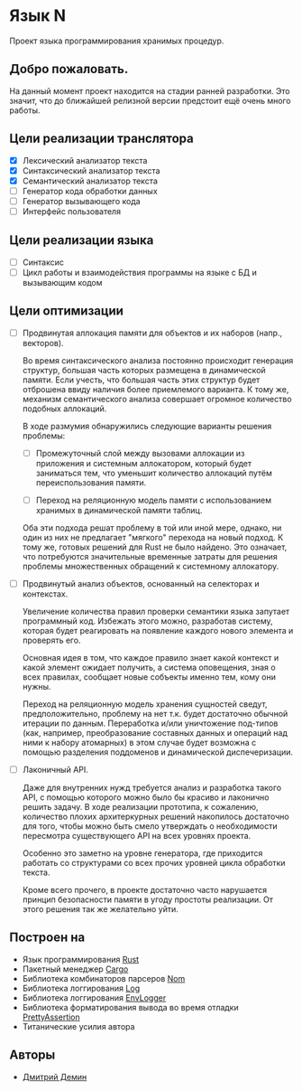 # Язык N

Проект языка программирования хранимых процедур.

## Добро пожаловать.

На данный момент проект находится на стадии ранней разработки.
Это значит, что до ближайшей релизной версии предстоит ещё очень много работы.

## Цели реализации транслятора

- [x] Лексический анализатор текста
- [x] Синтаксический анализатор текста
- [x] Семантический анализатор текста
- [ ] Генератор кода обработки данных
- [ ] Генератор вызывающего кода
- [ ] Интерфейс пользователя

## Цели реализации языка

- [ ] Синтаксис
- [ ] Цикл работы и взаимодействия программы на языке с БД и вызывающим кодом

## Цели оптимизации

- [ ] Продвинутая аллокация памяти для объектов и их наборов (напр., векторов).

    Во время синтаксического анализа постоянно происходит генерация структур,
    большая часть которых размещена в динамической памяти. Если учесть, что
    большая часть этих структур будет отброшена ввиду наличия более приемлемого варианта.
    К тому же, механизм семантического анализа совершает огромное количество подобных аллокаций.
    
    В ходе размумия обнаружились следующие варианты решения проблемы:
    
    - [ ] Промежуточный слой между вызовами аллокации из приложения и системным аллокатором,
        который будет заниматься тем, что уменьшит количество аллокаций путём переиспользования
        памяти.
        
    - [ ] Переход на реляционную модель памяти с использованием хранимых в динамической
        памяти таблиц.

    Оба эти подхода решат проблему в той или иной мере, однако, ни один из них не предлагает
    "мягкого" перехода на новый подход. К тому же, готовых решений для Rust не было найдено.
    Это означает, что потребуются значительные временные затраты для решения проблемы множественных
    обращений к системному аллокатору.
    
- [ ] Продвинутый анализ объектов, основанный на селекторах и контекстах.

    Увеличение количества правил проверки семантики языка запутает программный код.
    Избежать этого можно, разработав систему, которая будет реагировать на появление
    каждого нового элемента и проверять его.
    
    Основная идея в том, что каждое правило знает какой контекст и какой элемент ожидает получить,
    а система оповещения, зная о всех правилах, сообщает новые собъекты именно тем, кому они нужны.
    
    Переход на реляционную модель хранения сущностей сведут, предположительно,
    проблему на нет т.к. будет достаточно обычной итерации по данным.
    Переработка и/или уничтожение под-типов (как, например, преобразование составных данных и
    операций над ними к набору атомарных) в этом случае будет возможна с помощью разделения
    поддоменов и динамической диспечеризации.

- [ ] Лаконичный API.
    
    Даже для внутренних нужд требуется анализ и разработка такого API, с помощью которого
    можно было бы красиво и лаконично решить задачу. В ходе реализации прототипа, к сожалению,
    количество плохих архитеркурных решений накопилось достаточно для того, чтобы можно быть
    смело утверждать о необходимости пересмотра существующего API на всех уровнях проекта.
    
    Особенно это заметно на уровне генератора, где приходится работать со структурами со
    всех прочих уровней цикла обработки текста.
    
    Кроме всего прочего, в проекте достаточно часто нарушается принцип безопасности памяти в угоду
    простоты реализации. От этого решения так же желательно уйти.

## Построен на

- Язык программирования [Rust]
- Пакетный менеджер [Cargo]
- Библиотека комбинаторов парсеров [Nom]
- Библиотека логгирования [Log]
- Библиотека логгирования [EnvLogger]
- Библиотека форматирования вывода во время отладки [PrettyAssertion]
- Титанические усилия автора

## Авторы

- [Дмитрий Демин]

[Rust]: https://www.rust-lang.org
[Cargo]: https://crates.io
[Nom]: https://crates.io/crates/nom
[Log]: https://crates.io/crates/log
[EnvLogger]: https://crates.io/crates/env_logger
[PrettyAssertion]: https://crates.io/crates/pretty_assertions
[Дмитрий Демин]: https://github.com/NotIntMan
